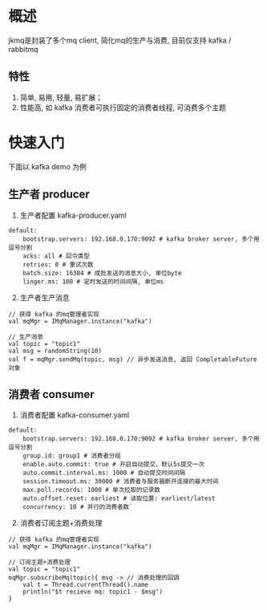 
# 概述

jkmq是封装了多个mq client, 简化mq的生产与消费, 目前仅支持 kafka / rabbitmq

## 特性
1. 简单, 易用, 轻量, 易扩展；
2. 性能高, 如 kafka 消费者可执行固定的消费者线程, 可消费多个主题

# 快速入门
下面以 kafka demo 为例

## 生产者 producer

1. 生产者配置
kafka-producer.yaml

```
default:
    bootstrap.servers: 192.168.0.170:9092 # kafka broker server, 多个用逗号分割
    acks: all # 回令类型
    retries: 0 # 重试次数
    batch.size: 16384 # 成批发送的消息大小, 单位byte
    linger.ms: 100 # 定时发送的时间间隔, 单位ms
```


2. 生产者生产消息

```
// 获得 kafka 的mq管理者实现
val mqMgr = IMqManager.instance("kafka")

// 生产消息
val topic = "topic1"
val msg = randomString(10)
val f = mqMgr.sendMq(topic, msg) // 异步发送消息, 返回 CompletableFuture 对象
```

## 消费者 consumer
1. 消费者配置
kafka-consumer.yaml

```
default:
    bootstrap.servers: 192.168.0.170:9092 # kafka broker server, 多个用逗号分割
    group.id: group1 # 消费者分组
    enable.auto.commit: true # 开启自动提交，默认5s提交一次
    auto.commit.interval.ms: 1000 # 自动提交时间间隔
    session.timeout.ms: 30000 # 消费者与服务器断开连接的最大时间
    max.poll.records: 1000 # 单次拉取的记录数
    auto.offset.reset: earliest # 读取位置: earliest/latest
    concurrency: 10 # 并行的消费者数`
```

2. 消费者订阅主题+消费处理

```
// 获得 kafka 的mq管理者实现
val mqMgr = IMqManager.instance("kafka")

// 订阅主题+消费处理
val topic = "topic1"
mqMgr.subscribeMq(topic){ msg -> // 消费处理的回调
    val t = Thread.currentThread().name
    println("$t recieve mq: topic1 - $msg")
}
```